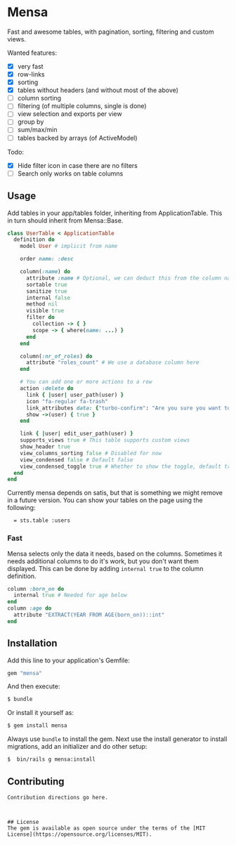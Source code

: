 # Mensa

Fast and awesome tables, with pagination, sorting, filtering and custom views.

Wanted features:

- [x] very fast
- [x] row-links
- [x] sorting
- [x] tables without headers (and without most of the above)
- [ ] column sorting
- [ ] filtering (of multiple columns, single is done)
- [ ] view selection and exports per view
- [ ] group by
- [ ] sum/max/min
- [ ] tables backed by arrays (of ActiveModel)

Todo:

- [X] Hide filter icon in case there are no filters
- [ ] Search only works on table columns

## Usage

Add tables in your app/tables folder, inheriting from ApplicationTable.
This in turn should inherit from Mensa::Base.

```ruby
class UserTable < ApplicationTable
  definition do
    model User # implicit from name

    order name: :desc

    column(:name) do
      attribute :name # Optional, we can deduct this from the column name
      sortable true
      sanitize true
      internal false
      method nil
      visible true
      filter do
        collection -> { }
        scope -> { where(name: ...) }
      end
    end

    column(:nr_of_roles) do
      attribute "roles_count" # We use a database column here
    end

    # You can add one or more actions to a row
    action :delete do
      link { |user| user_path(user) }
      icon "fa-regular fa-trash"
      link_attributes data: {"turbo-confirm": "Are you sure you want to delete the user?", "turbo-method": :delete}
      show ->(user) { true }
    end

    link { |user| edit_user_path(user) }
    supports_views true # This table supports custom views
    show_header true
    view_columns_sorting false # Disabled for now
    view_condensed false # Default false
    view_condensed_toggle true # Whether to show the toggle, default true
  end
end
```

Currently mensa depends on satis, but that is something we might remove in a future version.
You can show your tables on the page using the following:

```slim
  = sts.table :users
```

### Fast

Mensa selects only the data it needs, based on the columns. Sometimes it needs additional columns to do it's work, but you don't want them displayed.
This can be done by adding `internal true` to the column definition.

```ruby
column :born_on do
  internal true # Needed for age below
end
column :age do
  attribute "EXTRACT(YEAR FROM AGE(born_on))::int"
end
```

## Installation

Add this line to your application's Gemfile:

```ruby
gem "mensa"
```

And then execute:

```bash
$ bundle
```

Or install it yourself as:

```bash
$ gem install mensa
```

Always use `bundle` to install the gem. Next use the install generator to install migrations, add an initializer and do other setup:

```bash
$  bin/rails g mensa:install
```

## Contributing

```
Contribution directions go here.



## License
The gem is available as open source under the terms of the [MIT License](https://opensource.org/licenses/MIT).
```
